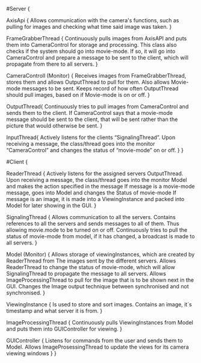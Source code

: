 #Server
{


AxisApi
{
Allows communication with the camera's functions, such as pulling for images and checking what time said image was taken.
}

FrameGrabberThread
{
Continuously pulls images from AxisAPI and puts them into CameraControl for storage and processing. 
This class also checks if the system should go into movie-mode. If so, it will go into CameraControl and prepare a message to be sent to the client, which will propagate from there to all servers. 
}

CameraControll (Monitor)
{
Receives images from FrameGrabberThread, stores them and allows OutputThread to pull for them.
Also allows Movie-mode messages to be sent.
Keeps record of how often OutputThread should pull images, based on if Movie-mode is on or off.
}

OutputThread{
Continuously tries to pull images from CameraControl and sends them to the client.
If CameraControl says that a movie-mode message should be sent to the client, that will be sent rather than the picture that would otherwise be sent.
}

InputThread{
Actively listens for the clients “SignalingThread”. Upon receiving a message, the class/thread goes into the monitor “CameraControl” and changes the status of “movie-mode” on or off. 
}
}

#Client
{

ReaderThread
{
Actively listens for the assigned servers OutputThread. Upon receiving a message, the class/thread goes into the monitor Model and makes the action specified in the message
If message is a movie-mode message, goes into Model and changes the Status of movie-mode
If message is an image, it is made into a ViewingInstance and packed into Model for later showing in the GUI. 
}

SignalingThread
{
Allows communication to all the servers.
Contains references to all the servers and sends messages to all of them. Thus allowing movie.mode to be turned on or off.
Continuously tries to pull the status of movie-mode from model, if it has changed, a broadcast is made to all servers.
}

Model (Monitor)
{
Allows storage of viewingInstances, which are created by ReaderThread from The images sent by the different servers.
Allows ReaderThread to change the status of movie-mode, which will allow SignalingThread to propagate the message to all servers.
Allows ImageProcessingThread to pull for the image that is to be shown next in the GUI.
Changes the Image output technique between synchronised and not synchronised.
}

ViewingInstance
{
Is used to store and sort images.
Contains an image, it´s timestamp and what server it is from.
}

ImageProcessingThread
{
Continuously pulls ViewingInstances from Model and puts them into GUIController for viewing. 
}

GUIController
{
Listens for commands from the user and sends them to Model.
Allows ImageProsessingThread to update the views for its camera viewing windows
}
}
